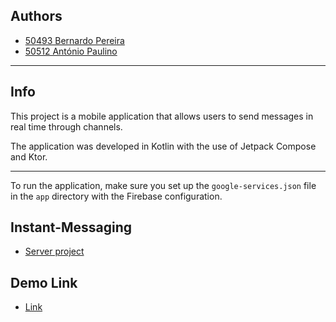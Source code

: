 ## Authors

- [50493 Bernardo Pereira](https://github.com/BernardoPe)
- [50512 António Paulino](https://github.com/antonio-paulino)

---

## Info

This project is a mobile application that allows users to send messages in real time through channels.

The application was developed in Kotlin with the use of Jetpack Compose and Ktor.

--- 

To run the application, make sure you set up the `google-services.json` file in the `app` directory with the Firebase configuration.

## Instant-Messaging
- [Server project](https://github.com/antonio-paulino/Instant-Messaging)

## Demo Link

- [Link](https://iselpt-my.sharepoint.com/:v:/g/personal/a50493_alunos_isel_pt/EURKHluNVANAuBFAlidq_-EBbBZGFBruupuEn5Ne36KaDw?nav=eyJyZWZlcnJhbEluZm8iOnsicmVmZXJyYWxBcHAiOiJPbmVEcml2ZUZvckJ1c2luZXNzIiwicmVmZXJyYWxBcHBQbGF0Zm9ybSI6IldlYiIsInJlZmVycmFsTW9kZSI6InZpZXciLCJyZWZlcnJhbFZpZXciOiJNeUZpbGVzTGlua0NvcHkifX0&e=eZmtBJ)
